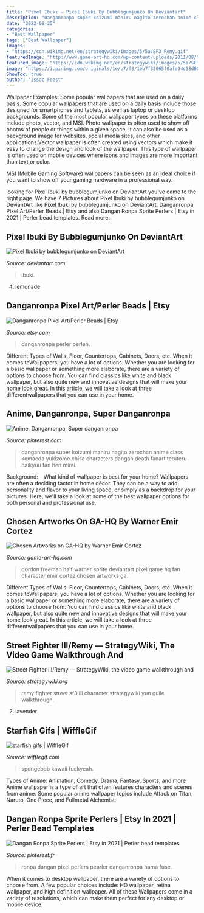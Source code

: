 ```yaml
---
title: "Pixel Ibuki ~ Pixel Ibuki By Bubblegumjunko On Deviantart"
description: "Danganronpa super koizumi mahiru nagito zerochan anime class komaeda yukizome chisa characters dangan death fanart teruteru haikyuu fan hen mirai"
date: "2022-08-25"
categories:
- "Best Wallpaper"
tags: ["Best Wallpaper"]
images:
- "https://cdn.wikimg.net/en/strategywiki/images/5/5a/SF3_Remy.gif"
featuredImage: "http://www.game-art-hq.com/wp-content/uploads/2011/08/Gordon-Freeman-Sprite-Half-Life-Game-Character-Fan-Art-by-WarnerC.png"
featured_image: "https://cdn.wikimg.net/en/strategywiki/images/5/5a/SF3_Remy.gif"
image: "https://i.pinimg.com/originals/1e/b7/f3/1eb7f33065f0afe34c58d001a3be2edf.jpg"
ShowToc: true
author: "Issac Feest"
---
```



Wallpaper Examples: Some popular wallpapers that are used on a daily basis.
Some popular wallpapers that are used on a daily basis include those designed for smartphones and tablets, as well as laptop or desktop backgrounds. Some of the most popular wallpaper types on these platforms include photo, vector, and MSI. 
Photo wallpaper is often used to show off photos of people or things within a given space. It can also be used as a background image for websites, social media sites, and other applications.Vector wallpaper is often created using vectors which make it easy to change the design and look of the wallpaper. This type of wallpaper is often used on mobile devices where icons and images are more important than text or color. 

MSI (Mobile Gaming Software) wallpapers can be seen as an ideal choice if you want to show off your gaming hardware in a professional way.

	

		
looking for Pixel Ibuki by bubblegumjunko on DeviantArt you've came to the right page. We have 7 Pictures about Pixel Ibuki by bubblegumjunko on DeviantArt like Pixel Ibuki by bubblegumjunko on DeviantArt, Danganronpa Pixel Art/Perler Beads | Etsy and also Dangan Ronpa Sprite Perlers | Etsy in 2021 | Perler bead templates. Read more:
		
    
## Pixel Ibuki By Bubblegumjunko On DeviantArt

<img loading=lazy src="https://pre00.deviantart.net/06c7/th/pre/i/2014/026/1/d/pixel_ibuki_by_bubblegumjunko-d73t465.png" onerror="this.onerror=null;this.src='https://tse4.mm.bing.net/th?id=OIP.1KNYrIfX-qpuuBq7ipEthwHaJQ&amp;pid=15.1';" alt="Pixel Ibuki by bubblegumjunko on DeviantArt">

_Source: deviantart.com_

>ibuki. 

	

4. lemonade 

    
## Danganronpa Pixel Art/Perler Beads | Etsy

<img loading=lazy src="https://i.etsystatic.com/25097796/r/il/feb253/2874014836/il_794xN.2874014836_aiv5.jpg" onerror="this.onerror=null;this.src='https://tse2.mm.bing.net/th?id=OIP.dBQ6cr9AHeXL1h-PW4AV3QHaIF&amp;pid=15.1';" alt="Danganronpa Pixel Art/Perler Beads | Etsy">

_Source: etsy.com_

>danganronpa perler perlen. 

	

Different Types of Walls: Floor, Countertops, Cabinets, Doors, etc.
When it comes toWallpapers, you have a lot of options. Whether you are looking for a basic wallpaper or something more elaborate, there are a variety of options to choose from. You can find classics like white and black wallpaper, but also quite new and innovative designs that will make your home look great. In this article, we will take a look at three differentwallpapers that you can use in your home.

    
## Anime, Danganronpa, Super Danganronpa

<img loading=lazy src="https://i.pinimg.com/originals/46/67/a5/4667a57cb28a2eb5cb5b08f73babdcb9.jpg" onerror="this.onerror=null;this.src='https://tse1.mm.bing.net/th?id=OIP.YVyb-Yo1zzKbMeXf_m7TQwHaEf&amp;pid=15.1';" alt="Anime, Danganronpa, Super danganronpa">

_Source: pinterest.com_

>danganronpa super koizumi mahiru nagito zerochan anime class komaeda yukizome chisa characters dangan death fanart teruteru haikyuu fan hen mirai. 

	

Background: - What kind of wallpaper is best for your home?
Wallpapers are often a deciding factor in home décor. They can be a way to add personality and flavor to your living space, or simply as a backdrop for your pictures. Here, we'll take a look at some of the best wallpaper options for both personal and professional use.

    
## Chosen Artworks On GA-HQ By Warner Emir Cortez

<img loading=lazy src="http://www.game-art-hq.com/wp-content/uploads/2011/08/Gordon-Freeman-Sprite-Half-Life-Game-Character-Fan-Art-by-WarnerC.png" onerror="this.onerror=null;this.src='https://tse1.mm.bing.net/th?id=OIP.7K2-93ymqItbb1av8YY2LgHaH1&amp;pid=15.1';" alt="Chosen Artworks on GA-HQ by Warner Emir Cortez">

_Source: game-art-hq.com_

>gordon freeman half warner sprite deviantart pixel game hq fan character emir cortez chosen artworks ga. 

	

Different Types of Walls: Floor, Countertops, Cabinets, Doors, etc.
When it comes toWallpapers, you have a lot of options. Whether you are looking for a basic wallpaper or something more elaborate, there are a variety of options to choose from. You can find classics like white and black wallpaper, but also quite new and innovative designs that will make your home look great. In this article, we will take a look at three differentwallpapers that you can use in your home.

    
## Street Fighter III/Remy — StrategyWiki, The Video Game Walkthrough And

<img loading=lazy src="https://cdn.wikimg.net/en/strategywiki/images/5/5a/SF3_Remy.gif" onerror="this.onerror=null;this.src='https://tse1.mm.bing.net/th?id=OIP.Yh-KvUi9P751Vqfd3C_JIQAAAA&amp;pid=15.1';" alt="Street Fighter III/Remy — StrategyWiki, the video game walkthrough and">

_Source: strategywiki.org_

>remy fighter street sf3 iii character strategywiki yun guile walkthrough. 

	

2. lavender 

    
## Starfish Gifs | WiffleGif

<img loading=lazy src="https://66.media.tumblr.com/tumblr_m9yepok1Se1rfjowdo1_500.gif" onerror="this.onerror=null;this.src='https://tse1.mm.bing.net/th?id=OIP.GWZ79qmkI9qBw_NIN05p4gHaHa&amp;pid=15.1';" alt="starfish gifs | WiffleGif">

_Source: wifflegif.com_

>spongebob kawaii fuckyeah. 

	

Types of Anime: Animation, Comedy, Drama, Fantasy, Sports, and more
Anime wallpaper is a type of art that often features characters and scenes from anime. Some popular anime wallpaper topics include Attack on Titan, Naruto, One Piece, and Fullmetal Alchemist.

    
## Dangan Ronpa Sprite Perlers | Etsy In 2021 | Perler Bead Templates

<img loading=lazy src="https://i.pinimg.com/originals/1e/b7/f3/1eb7f33065f0afe34c58d001a3be2edf.jpg" onerror="this.onerror=null;this.src='https://tse3.mm.bing.net/th?id=OIP.KgPiR2PEq8mfGZB__JHqVAHaGs&amp;pid=15.1';" alt="Dangan Ronpa Sprite Perlers | Etsy in 2021 | Perler bead templates">

_Source: pinterest.fr_

>ronpa dangan pixel perlers pearler danganronpa hama fuse. 

	

When it comes to desktop wallpaper, there are a variety of options to choose from. A few popular choices include: HD wallpaper, retina wallpaper, and high definition wallpaper. All of these Wallpapers come in a variety of resolutions, which can make them perfect for any desktop or mobile device. 

